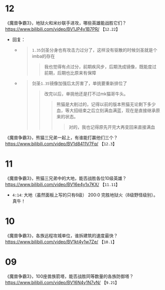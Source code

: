 
# 12

《魔兽争霸3》，地狱火和米纱联手进攻，哪些英雄能战胜它们？ https://www.bilibili.com/video/BV1JP4y1B7PR/  【`12.22`】
- 回复：
  * > `1.35`剑圣分身也有攻击力过分了，这样没有驱散的时候剑圣就是个imba的存在
    >> 我也觉得有点过分，前期疾风步，后期洗成镜像，既能度过前期，后期也比原来有保障
  * > 剑圣`1.35`镜像加强后太厉害了，单挑要重新排位了
    >> 改完以后，单挑他还是打不过mk猫哥牛头。
    >>> 熊猫是大削过的，记得以前的版本熊猫无论剩下多少血，等大招结束之后立刻满血满蓝，现在是直接继承原来的状态。
    >>>> 对的，我也记得原先开完大再变回来直接满血

《魔兽争霸3》，熊猫三兄弟一起上，有谁能打赢他们三个？ https://www.bilibili.com/video/BV1d8411V7Fq/  【`12.3`】

# 11

《魔兽争霸3》，熊猫三兄弟中的大地，能否战胜各位10级英雄？ https://www.bilibili.com/video/BV16e4y1x7KX/  【`11.11`】
- `4:14`: 大地（虽然面板上写的只有6级） 200:0 完胜地狱火（8级野怪级别）。真牛！

# 10

《魔兽争霸3》，各族远程攻城单位，谁拆建筑的速度最快？ https://www.bilibili.com/video/BV1kt4y1w7Ze/  【`10.1`】

# 09

《魔兽争霸3》，100座兽族箭塔，能否战胜同等数量的各族防御塔？ https://www.bilibili.com/video/BV16N4y1N7vN/  【`9.21`】
